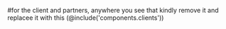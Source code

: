 #for the client and partners, anywhere you see that kindly remove it and replacee it with this (@include('components.clients'))